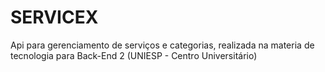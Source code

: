 # SERVICEX

Api para gerenciamento de serviços e categorias, realizada na materia de tecnologia para Back-End 2 (UNIESP - Centro Universitário) 
